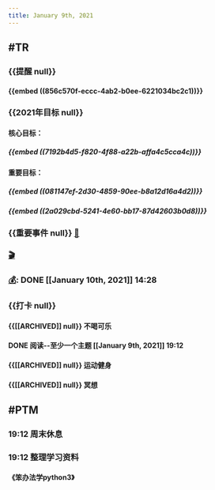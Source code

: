 ```yaml
---
title: January 9th, 2021
---
```


## #TR
### {{提醒 null}}
#### {{embed ((856c570f-eccc-4ab2-b0ee-6221034bc2c1))}}

### {{2021年目标 null}}
#### 核心目标：
##### {{embed ((7192b4d5-f820-4f88-a22b-affa4c5cca4c))}}

#### 重要目标：
##### {{embed ((081147ef-2d30-4859-90ee-b8a12d16a4d2))}}

##### {{embed ((2a029cbd-5241-4e60-bb17-87d42603b0d8))}}

### {{重要事件 null}} [🧸]([[Theday]])
#### 

### [🎬]([[PTM]]) 

### [💰]([[Bill]]): DONE  [[January 10th, 2021]] 14:28

### {{打卡 null}}
#### {{[[ARCHIVED]] null}} 不喝可乐

#### DONE 阅读--至少一个主题 [[January 9th, 2021]] 19:12

#### {{[[ARCHIVED]] null}} 运动健身

#### {{[[ARCHIVED]] null}} 冥想

## #PTM
### 19:12 周末休息

### 19:12 整理学习资料
#### 《笨办法学python3》
